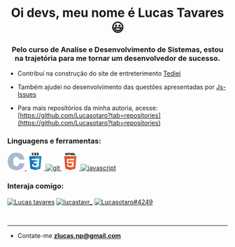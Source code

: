 <h1 align="center">Oi devs, meu nome é Lucas Tavares 😃</h1>
<h3 align="center">Pelo curso de Analise e Desenvolvimento de Sistemas, estou na trajetória para me tornar um desenvolvedor de sucesso.</h3>

- Contribuí na construção do site de entreterimento [Tediei](https://github.com/Lucasotaro/Tediei)

- Também ajudei no desenvolvimento das questões apresentadas por [Js-Issues](https://github.com/Lucasotaro/JS-Issues)

- Para mais repositórios da minha autoria, acesse: [https://github.com/Lucasotaro?tab=repositories](https://github.com/Lucasotaro?tab=repositories)


<h3 align="left">Linguagens e ferramentas:</h3>
<p align="left"> <a href="https://www.cprogramming.com/" target="_blank"> <img src="https://raw.githubusercontent.com/devicons/devicon/master/icons/c/c-original.svg" alt="c" width="40" height="40"/> </a> <a href="https://www.w3schools.com/css/" target="_blank"> <img src="https://raw.githubusercontent.com/devicons/devicon/master/icons/css3/css3-original-wordmark.svg" alt="css3" width="40" height="40"/> </a> <a href="https://git-scm.com/" target="_blank"> <img src="https://www.vectorlogo.zone/logos/git-scm/git-scm-icon.svg" alt="git" width="40" height="40"/> </a> <a href="https://www.w3.org/html/" target="_blank"> <img src="https://raw.githubusercontent.com/devicons/devicon/master/icons/html5/html5-original-wordmark.svg" alt="html5" width="40" height="40"/> </a> <a href="https://developer.mozilla.org/en-US/docs/Web/JavaScript" target="_blank"> <img src="https://i0.wp.com/pt.mundobabushka.com/wp-content/uploads/sites/5/2016/03/js-logo.png?fit=500%2C500&ssl=1" alt="javascript" width="40" height="40"/> </a> </p> 

<h3 align="left">Interaja comigo:</h3>
<p align="left">
<a href="https://www.linkedin.com/in/lucas-tavares-79623b202/" target="blank"><img align="center" src="https://cdn.jsdelivr.net/npm/simple-icons@3.0.1/icons/linkedin.svg" alt="Lucas tavares" height="30" width="40" color="#ffff"/></a>
<a href="https://instagram.com/lucastavr_" target="blank"><img align="center" src="https://cdn.jsdelivr.net/npm/simple-icons@3.0.1/icons/instagram.svg" alt="lucastavr_" height="30" width="40" /></a>
<a href="https://discord.gg/Lucasotaro#4249" target="blank"><img align="center" src="https://cdn.jsdelivr.net/npm/simple-icons@3.0.1/icons/discord.svg" alt="Lucasotaro#4249" height="30" width="40" /></a>
</p>
</p> <br>

<hr>

- Contate-me **zlucas.np@gmail.com**
